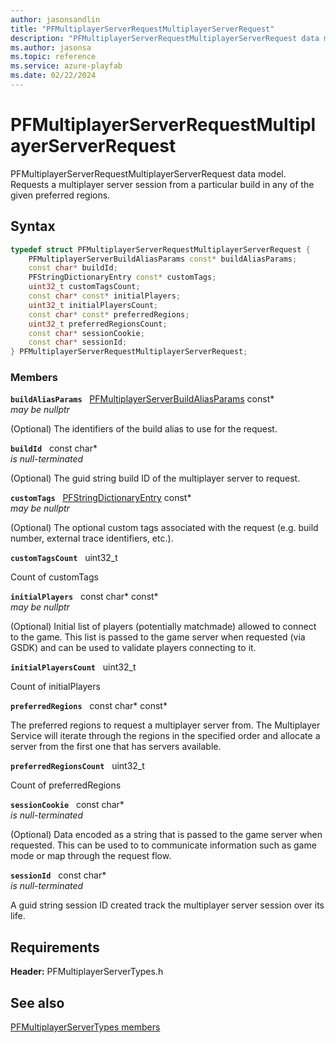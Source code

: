```yaml
---
author: jasonsandlin
title: "PFMultiplayerServerRequestMultiplayerServerRequest"
description: "PFMultiplayerServerRequestMultiplayerServerRequest data model. Requests a multiplayer server session from a particular build in any of the given preferred regions."
ms.author: jasonsa
ms.topic: reference
ms.service: azure-playfab
ms.date: 02/22/2024
---
```


# PFMultiplayerServerRequestMultiplayerServerRequest  

PFMultiplayerServerRequestMultiplayerServerRequest data model. Requests a multiplayer server session from a particular build in any of the given preferred regions.  

## Syntax  
  
```cpp
typedef struct PFMultiplayerServerRequestMultiplayerServerRequest {  
    PFMultiplayerServerBuildAliasParams const* buildAliasParams;  
    const char* buildId;  
    PFStringDictionaryEntry const* customTags;  
    uint32_t customTagsCount;  
    const char* const* initialPlayers;  
    uint32_t initialPlayersCount;  
    const char* const* preferredRegions;  
    uint32_t preferredRegionsCount;  
    const char* sessionCookie;  
    const char* sessionId;  
} PFMultiplayerServerRequestMultiplayerServerRequest;  
```
  
### Members  
  
**`buildAliasParams`** &nbsp; [PFMultiplayerServerBuildAliasParams](pfmultiplayerserverbuildaliasparams.md) const*  
*may be nullptr*  
  
(Optional) The identifiers of the build alias to use for the request.
  
**`buildId`** &nbsp; const char*  
*is null-terminated*  
  
(Optional) The guid string build ID of the multiplayer server to request.
  
**`customTags`** &nbsp; [PFStringDictionaryEntry](../../pftypes/structs/pfstringdictionaryentry.md) const*  
*may be nullptr*  
  
(Optional) The optional custom tags associated with the request (e.g. build number, external trace identifiers, etc.).
  
**`customTagsCount`** &nbsp; uint32_t  
  
Count of customTags
  
**`initialPlayers`** &nbsp; const char* const*  
*may be nullptr*  
  
(Optional) Initial list of players (potentially matchmade) allowed to connect to the game. This list is passed to the game server when requested (via GSDK) and can be used to validate players connecting to it.
  
**`initialPlayersCount`** &nbsp; uint32_t  
  
Count of initialPlayers
  
**`preferredRegions`** &nbsp; const char* const*  
  
The preferred regions to request a multiplayer server from. The Multiplayer Service will iterate through the regions in the specified order and allocate a server from the first one that has servers available.
  
**`preferredRegionsCount`** &nbsp; uint32_t  
  
Count of preferredRegions
  
**`sessionCookie`** &nbsp; const char*  
*is null-terminated*  
  
(Optional) Data encoded as a string that is passed to the game server when requested. This can be used to to communicate information such as game mode or map through the request flow.
  
**`sessionId`** &nbsp; const char*  
*is null-terminated*  
  
A guid string session ID created track the multiplayer server session over its life.
  
  
## Requirements  
  
**Header:** PFMultiplayerServerTypes.h
  
## See also  
[PFMultiplayerServerTypes members](../pfmultiplayerservertypes_members.md)  

  
  
